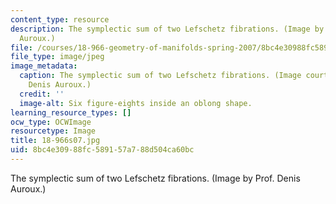 ```yaml
---
content_type: resource
description: The symplectic sum of two Lefschetz fibrations. (Image by Prof. Denis
  Auroux.)
file: /courses/18-966-geometry-of-manifolds-spring-2007/8bc4e30988fc589157a788d504ca60bc_18-966s07.jpg
file_type: image/jpeg
image_metadata:
  caption: The symplectic sum of two Lefschetz fibrations. (Image courtesy of Prof.
    Denis Auroux.)
  credit: ''
  image-alt: Six figure-eights inside an oblong shape.
learning_resource_types: []
ocw_type: OCWImage
resourcetype: Image
title: 18-966s07.jpg
uid: 8bc4e309-88fc-5891-57a7-88d504ca60bc
---
```

The symplectic sum of two Lefschetz fibrations. (Image by Prof. Denis Auroux.)


